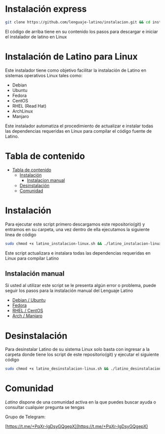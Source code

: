 # Instalación express
```bash
git clone https://github.com/lenguaje-latino/instalacion.git && cd instalacion && sudo chmod +x latino_instalacion-linux.sh && ./latino_instalacion-linux.sh
```
El código de arriba tiene en su contenido los pasos para descargar e iniciar el instalador de latino en Linux

# Instalación de Latino para Linux
Este instalador tiene como objetivo facilitar la instalación de Latino en sistemas operativos Linux tales como:

- Debian
- Ubuntu
- Fedora
- CentOS
- RHEL (Read Hat)
- ArchLinux
- Manjaro

Este instalador automatiza el procedimiento de actualizar e instalar todas las dependencias requeridas en Linux para compilar el código fuente de Latino.

<a name="tabla"></a>
# Tabla de contenido
* [Tabla de contenido](#tabla)
    * [Instalación](#install)
        * [Instalacion manual](#manual)
    * [Desinstalación](#desinstall)
    * [Comunidad](#comu)

<a name="install"></a>
# Instalación
Para ejecutar este script primero descargamos este repositorio(git) y entramos en su carpeta, una vez dentro de ella ejecutamos la siguiente línea de código
```bash
sudo chmod +x latino_instalacion-linux.sh && ./latino_instalacion-linux.sh
```
Este script actualizara e instalara todas las dependencias requeridas en Linux para compilar Latino

<a name="manual"></a>
## Instalación manual
Si usted al utilizar este script se le presenta algún error o problema, puede seguir los pasos para la instalación manual del Lenguaje Latino
- [Debian / Ubuntu](https://github.com/lenguaje-latino/latino/blob/5c8daf7b1ed8bfaa832fb1741e4fd4c5beb034ee/.readme/OS_install/instalacion_debian.md)
- [Fedora](https://github.com/lenguaje-latino/latino/blob/5c8daf7b1ed8bfaa832fb1741e4fd4c5beb034ee/.readme/OS_install/instalacion_fedora.md)
- [RHEL / CentOS](https://github.com/lenguaje-latino/latino/blob/5c8daf7b1ed8bfaa832fb1741e4fd4c5beb034ee/.readme/OS_install/instalacion_centos.md)
- [Arch / Manjaro](https://github.com/lenguaje-latino/latino/blob/5c8daf7b1ed8bfaa832fb1741e4fd4c5beb034ee/.readme/OS_install/instalacion_archlinux.md)

<a name="desinstall"></a>
# Desinstalación
Para desinstalar Latino de su sistema Linux solo basta con ingresar a la carpeta donde tiene los script de este repositorio(git) y ejecutar el siguiente código
```bash
sudo chmod +x latino_desinstalacion-linux.sh && ./latino_desinstalacion-linux.sh 
```
<a name="comu"></a>
# Comunidad
*Latino* dispone de una comunidad activa en la que puedes buscar ayuda o consultar cualquier pregunta se tengas

Grupo de Telegram:

[https://t.me/+PqXr-IgDsyGQgepX](https://t.me/+PqXr-IgDsyGQgepX)